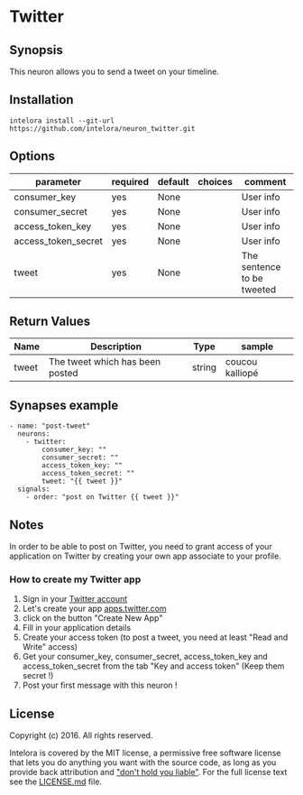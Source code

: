 # Twitter 

## Synopsis

This neuron allows you to send a tweet on your timeline.

## Installation
```
intelora install --git-url https://github.com/intelora/neuron_twitter.git
```

## Options

| parameter           | required | default | choices | comment                     |
|---------------------|----------|---------|---------|-----------------------------|
| consumer_key        | yes      | None    |         | User info                   |
| consumer_secret     | yes      | None    |         | User info                   |
| access_token_key    | yes      | None    |         | User info                   |
| access_token_secret | yes      | None    |         | User info                   |
| tweet               | yes      | None    |         | The sentence to be tweeted  |

## Return Values

| Name  | Description                     | Type   | sample          |
|-------|---------------------------------|--------|-----------------|
| tweet | The tweet which has been posted | string | coucou kalliopé |

## Synapses example

```
- name: "post-tweet"
  neurons:
    - twitter:
        consumer_key: ""
        consumer_secret: ""
        access_token_key: ""
        access_token_secret: ""
        tweet: "{{ tweet }}"
  signals:
    - order: "post on Twitter {{ tweet }}"
```

## Notes

In order to be able to post on Twitter, you need to grant access of your application on Twitter by creating your own app associate to your profile. 

### How to create my Twitter app

1. Sign in your [Twitter account](https://www.twitter.com)
2. Let's create your app [apps.twitter.com](https://apps.twitter.com)
3. click on the button "Create New App"
4. Fill in your application details
5. Create your access token (to post a tweet, you need at least "Read and Write" access)
6. Get your consumer_key, consumer_secret, access_token_key and access_token_secret from the tab "Key and access token" (Keep them secret !)
7. Post your first message with this neuron !

## License

Copyright (c) 2016. All rights reserved.

Intelora is covered by the MIT license, a permissive free software license that lets you do anything you want with the source code, 
as long as you provide back attribution and ["don't hold you liable"](http://choosealicense.com/). For the full license text see the [LICENSE.md](LICENSE.md) file.
